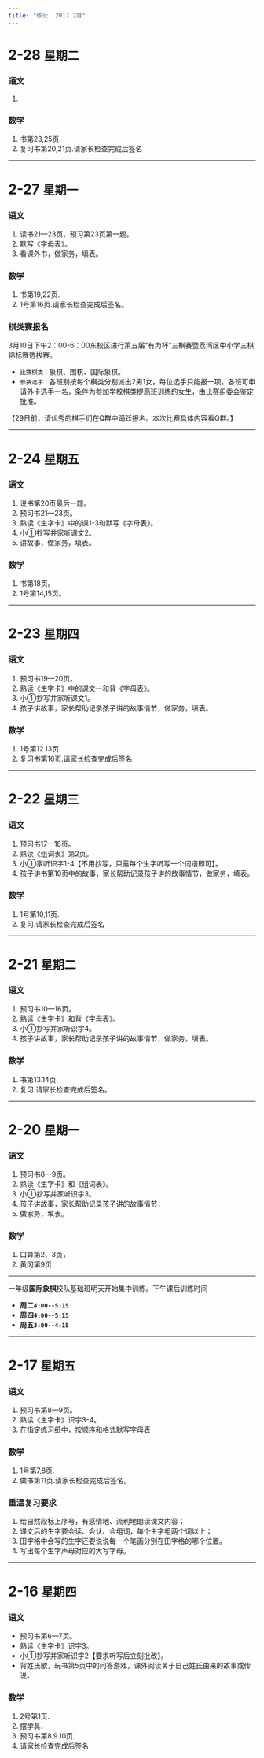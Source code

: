 ```yaml
---
title: "作业  2017 2月"
---
```


# 2-28 `星期二`
### 语文
1. 

### 数学
1. 书第23,25页.
2. 复习书第20,21页.请家长检查完成后签名

---
# 2-27 `星期一`
### 语文
1. 读书21—23页，预习第23页第一题。
2. 默写《字母表》。 
3. 看课外书，做家务，填表。

### 数学
1. 书第19,22页.
2. 1号第16页.请家长检查完成后签名。

### 棋类赛报名

3月10日下午2：00-6：00东校区进行第五届“有为杯”三棋赛暨荔湾区中小学三棋锦标赛选拔赛。

- `比赛棋类：`象棋、围棋、国际象棋。
- `参赛选手：`各班别按每个棋类分别派出2男1女，每位选手只能报一项。各班可申请外卡选手一名，条件为参加学校棋类提高班训练的女生，由比赛组委会鉴定批准。

【29日前，请优秀的棋手们在Q群中踊跃报名。本次比赛具体内容看Q群。】

---
# 2-24 `星期五`
### 语文
1. 说书第20页最后一题。
2. 预习书21—23页。
3. 熟读《生字卡》中的课1-3和默写《字母表》。
4. 小①抄写并家听课文2。
5. 讲故事，做家务，填表。

### 数学
1. 书第18页。
2. 1号第14,15页。

---
# 2-23 `星期四`
### 语文
1. 预习书19—20页。
2. 熟读《生字卡》中的课文一和背《字母表》。
3. 小①抄写并家听课文1。
4. 孩子讲故事，家长帮助记录孩子讲的故事情节，做家务，填表。

### 数学
1. 1号第12.13页.
2. 复习书第16页.请家长检查完成后签名
 
---
# 2-22 `星期三`
### 语文
1. 预习书17—18页。
2. 熟读《组词表》第2页。
3. 小①家听识字1-4【不用抄写，只需每个生字听写一个词语即可】。
4. 孩子讲书第10页中的故事，家长帮助记录孩子讲的故事情节，做家务，填表。

### 数学
1. 1号第10,11页.
2. 复习.请家长检查完成后签名

---
# 2-21 `星期二`
### 语文
1. 预习书10—16页。
2. 熟读《生字卡》和背《字母表》。
3. 小①抄写并家听识字4。
4. 孩子讲故事，家长帮助记录孩子讲的故事情节，做家务，填表。

### 数学
1. 书第13.14页.
2. 复习.请家长检查完成后签名。

---
# 2-20 `星期一`
### 语文
1. 预习书8—9页。
2. 熟读《生字卡》和《组词表》。
3. 小①抄写并家听识字3。
4. 孩子讲故事，家长帮助记录孩子讲的故事情节，
5. 做家务，填表。

### 数学
1. 口算第2、3页，
2. 黄冈第9页

---
一年级**国际象棋**校队基础班明天开始集中训练。下午课后训练时间
- **周二`4:00--5:15`**
- **周四`4:00--5:15`**
- **周五`3:00--4:15`**

---
# 2-17 `星期五`
### 语文
1. 预习书第8—9页。
2. 熟读《生字卡》识字3-4。
3. 在指定练习纸中，按顺序和格式默写字母表

### 数学
1. 1号第7,8页.
2. 做书第11页.请家长检查完成后签名。

### 重温复习要求
1. 给自然段标上序号，有感情地、流利地朗读课文内容；
2. 课文后的生字要会读、会认、会组词，每个生字组两个词以上；
3. 田字格中会写的生字还要说说每一个笔画分别在田字格的哪个位置。
4. 写出每个生字声母对应的大写字母。

---

# 2-16 `星期四`
### 语文
- 预习书第6—7页。
- 熟读《生字卡》识字3。
- 小①抄写并家听识字2【要求听写后立刻批改】。
- 背姓氏歌，玩书第5页中的问答游戏，课外阅读关于自己姓氏由来的故事或传说。

### 数学
1. 2号第1页.
2. 摆学具.
3. 预习书第8.9.10页.
4. 请家长检查完成后签名
